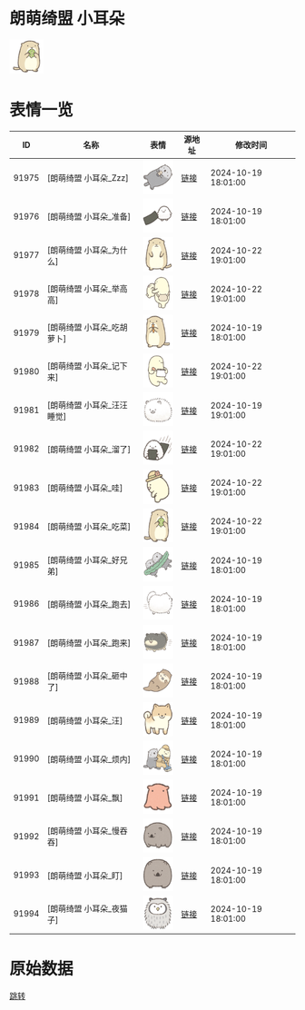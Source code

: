 # 朗萌绮盟 小耳朵

<img src="./cover.png" height="60" alt="cover" />

# 表情一览

|ID|名称|表情|源地址|修改时间|
|----|----|----|----|----|
|91975|[朗萌绮盟 小耳朵_Zzz]|<img src="./pic/091975_%5B朗萌绮盟 小耳朵_Zzz%5D.png" height="60" alt="Zzz"/>|[链接](https://i0.hdslb.com/bfs/garb/3294f0674e81a67b1851a2668d346c32c46935da.png)|2024-10-19 18:01:00|
|91976|[朗萌绮盟 小耳朵_准备]|<img src="./pic/091976_%5B朗萌绮盟 小耳朵_准备%5D.png" height="60" alt="准备"/>|[链接](https://i0.hdslb.com/bfs/garb/7f52fecf67ad3aa837227a6f983b2e1d242fac51.png)|2024-10-19 18:01:00|
|91977|[朗萌绮盟 小耳朵_为什么]|<img src="./pic/091977_%5B朗萌绮盟 小耳朵_为什么%5D.png" height="60" alt="为什么"/>|[链接](https://i0.hdslb.com/bfs/garb/dba1712a992bf5f02c51ea18971bfa11c747adbf.png)|2024-10-22 19:01:00|
|91978|[朗萌绮盟 小耳朵_举高高]|<img src="./pic/091978_%5B朗萌绮盟 小耳朵_举高高%5D.png" height="60" alt="举高高"/>|[链接](https://i0.hdslb.com/bfs/garb/214d03f67e173bcec707cda257ec77310c065e3d.png)|2024-10-22 19:01:00|
|91979|[朗萌绮盟 小耳朵_吃胡萝卜]|<img src="./pic/091979_%5B朗萌绮盟 小耳朵_吃胡萝卜%5D.png" height="60" alt="吃胡萝卜"/>|[链接](https://i0.hdslb.com/bfs/garb/9058053fa2eae97ff9ee17acf15b59183d59640e.png)|2024-10-19 18:01:00|
|91980|[朗萌绮盟 小耳朵_记下来]|<img src="./pic/091980_%5B朗萌绮盟 小耳朵_记下来%5D.png" height="60" alt="记下来"/>|[链接](https://i0.hdslb.com/bfs/garb/8530a548ea67a4f68e2dcc033bcb32c0702df1be.png)|2024-10-22 19:01:00|
|91981|[朗萌绮盟 小耳朵_汪汪睡觉]|<img src="./pic/091981_%5B朗萌绮盟 小耳朵_汪汪睡觉%5D.png" height="60" alt="汪汪睡觉"/>|[链接](https://i0.hdslb.com/bfs/garb/514fe4e2434adc23e82d317c659e78027dcdc1b5.png)|2024-10-19 19:01:00|
|91982|[朗萌绮盟 小耳朵_溜了]|<img src="./pic/091982_%5B朗萌绮盟 小耳朵_溜了%5D.png" height="60" alt="溜了"/>|[链接](https://i0.hdslb.com/bfs/garb/94f21f6002d796df8005ae61d42cd9ccfebf6ee5.png)|2024-10-22 19:01:00|
|91983|[朗萌绮盟 小耳朵_哇]|<img src="./pic/091983_%5B朗萌绮盟 小耳朵_哇%5D.png" height="60" alt="哇"/>|[链接](https://i0.hdslb.com/bfs/garb/f6e58a21302a40d959c3ab4912d99b23ec01ec3f.png)|2024-10-22 19:01:00|
|91984|[朗萌绮盟 小耳朵_吃菜]|<img src="./pic/091984_%5B朗萌绮盟 小耳朵_吃菜%5D.png" height="60" alt="吃菜"/>|[链接](https://i0.hdslb.com/bfs/garb/952989a7130136aee9a0a47907cf1ed6b8f95bf1.png)|2024-10-22 19:01:00|
|91985|[朗萌绮盟 小耳朵_好兄弟]|<img src="./pic/091985_%5B朗萌绮盟 小耳朵_好兄弟%5D.png" height="60" alt="好兄弟"/>|[链接](https://i0.hdslb.com/bfs/garb/d1bbeb283466aa33a17424acc90ec484fa5f6966.png)|2024-10-19 18:01:00|
|91986|[朗萌绮盟 小耳朵_跑去]|<img src="./pic/091986_%5B朗萌绮盟 小耳朵_跑去%5D.png" height="60" alt="跑去"/>|[链接](https://i0.hdslb.com/bfs/garb/4506320ed6150491834b845a313d40c860fbbd87.png)|2024-10-19 18:01:00|
|91987|[朗萌绮盟 小耳朵_跑来]|<img src="./pic/091987_%5B朗萌绮盟 小耳朵_跑来%5D.png" height="60" alt="跑来"/>|[链接](https://i0.hdslb.com/bfs/garb/03896a698f1b81b144de039c210976323a821354.png)|2024-10-19 18:01:00|
|91988|[朗萌绮盟 小耳朵_砸中了]|<img src="./pic/091988_%5B朗萌绮盟 小耳朵_砸中了%5D.png" height="60" alt="砸中了"/>|[链接](https://i0.hdslb.com/bfs/garb/88cdd7351cf1bebd1f74ff702e4ad81afa598fe6.png)|2024-10-19 18:01:00|
|91989|[朗萌绮盟 小耳朵_汪]|<img src="./pic/091989_%5B朗萌绮盟 小耳朵_汪%5D.png" height="60" alt="汪"/>|[链接](https://i0.hdslb.com/bfs/garb/84e9e8b794d0dc4b47730885ef94b79b4d32d05f.png)|2024-10-19 18:01:00|
|91990|[朗萌绮盟 小耳朵_烦内]|<img src="./pic/091990_%5B朗萌绮盟 小耳朵_烦内%5D.png" height="60" alt="烦内"/>|[链接](https://i0.hdslb.com/bfs/garb/1acab239bda6ff0eff513b19c6d171492f9b52a8.png)|2024-10-19 18:01:00|
|91991|[朗萌绮盟 小耳朵_飘]|<img src="./pic/091991_%5B朗萌绮盟 小耳朵_飘%5D.png" height="60" alt="飘"/>|[链接](https://i0.hdslb.com/bfs/garb/7b9aebac85a4c29f28d576a10eff35292b889ab5.png)|2024-10-19 18:01:00|
|91992|[朗萌绮盟 小耳朵_慢吞吞]|<img src="./pic/091992_%5B朗萌绮盟 小耳朵_慢吞吞%5D.png" height="60" alt="慢吞吞"/>|[链接](https://i0.hdslb.com/bfs/garb/ed8270f2098cb135e15ebb140bffc9f2f04354bb.png)|2024-10-19 18:01:00|
|91993|[朗萌绮盟 小耳朵_盯]|<img src="./pic/091993_%5B朗萌绮盟 小耳朵_盯%5D.png" height="60" alt="盯"/>|[链接](https://i0.hdslb.com/bfs/garb/a1fbbf37186d46f72826846df0ce225b9c8c0f01.png)|2024-10-19 18:01:00|
|91994|[朗萌绮盟 小耳朵_夜猫子]|<img src="./pic/091994_%5B朗萌绮盟 小耳朵_夜猫子%5D.png" height="60" alt="夜猫子"/>|[链接](https://i0.hdslb.com/bfs/garb/f376b8c84f286b2881b0a186084ba680927fa560.png)|2024-10-19 18:01:00|

# 原始数据

[跳转](./raw.json)

